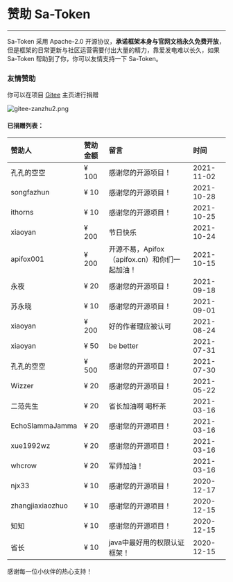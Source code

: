 # 赞助 Sa-Token

--- 

Sa-Token 采用 Apache-2.0 开源协议，**承诺框架本身与官网文档永久免费开放**，
但是框架的日常更新与社区运营需要付出大量的精力，靠爱发电难以长久，如果 Sa-Token 帮助到了你，你可以友情支持一下 Sa-Token。


### 友情赞助

你可以在项目 [Gitee](https://gitee.com/dromara/sa-token) 主页进行捐赠

![gitee-zanzhu2.png](https://oss.dev33.cn/sa-token/doc/gitee-zanzhu2.png)


#### 已捐赠列表：

<p class="zanzhu-pre"></p>

| 赞助人				| 赞助金额		| 留言										| 时间			|
| :--------			| :--------		| :--------									| :--------		|
| 孔孔的空空			| ¥ 100			| 感谢您的开源项目！							| 2021-11-02	|
| songfazhun		| ¥ 10			| 感谢您的开源项目！							| 2021-10-28	|
| ithorns			| ¥ 10			| 感谢您的开源项目！							| 2021-10-25	|
| xiaoyan			| ¥ 200			| 节日快乐									| 2021-10-24	|
| apifox001			| ¥ 200			| 开源不易，Apifox（apifox.cn）和你们一起加油！	| 2021-10-15	|
| 永夜				| ¥ 20			| 感谢您的开源项目！							| 2021-09-18 	|
| 苏永晓				| ¥ 10			| 感谢您的开源项目！							| 2021-09-01 	|
| xiaoyan			| ¥ 200			| 好的作者理应被认可							| 2021-08-24 	|
| xiaoyan			| ¥ 50			| be better									| 2021-07-31 	|
| 孔孔的空空			| ¥ 500			| 感谢您的开源项目！							| 2021-07-30 	|
| Wizzer			| ¥ 20			| 感谢您的开源项目！							| 2021-05-22 	|
| 二范先生			| ¥ 20			| 省长加油啊 喝杯茶							| 2021-03-16 	|
| EchoSlammaJamma	| ¥ 20			| 感谢您的开源项目！							| 2021-03-16 	|
| xue1992wz			| ¥ 20			| 感谢您的开源项目！							| 2021-03-16 	|
| whcrow			| ¥ 20			| 军师加油！									| 2021-03-16 	|
| njx33				| ¥ 10			| 感谢您的开源项目！							| 2020-12-17 	|
| zhangjiaxiaozhuo	| ¥ 10			| 感谢您的开源项目！							| 2020-12-15 	|
| 知知				| ¥ 10			| 感谢您的开源项目！							| 2020-12-15 	|
| 省长				| ¥ 10			| java中最好用的权限认证框架！					| 2020-12-15 	|

感谢每一位小伙伴的热心支持！





